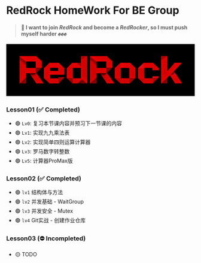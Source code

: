 # RedRock HomeWork For BE Group 

> #### 📡 I want to join _*RedRock*_ and become a _*RedRocker*_, so I must push myself harder ✊✊✊

![pic](img/pic.png)


### Lesson01 (✅ Completed)

- 🟢 `Lv0`: 复习本节课内容并预习下一节课的内容
- 🟢 `Lv1`: 实现九九乘法表
- 🟢 `Lv2`: 实现简单四则运算计算器
- 🟢 `Lv3`: 罗马数字转整数
- 🟢 `Lv5`: 计算器ProMax版

### Lesson02 (✅ Completed)

- 🟢 `lv1` 结构体与方法
- 🟢 `lv2` 并发基础 - WaitGroup
- 🟢 `lv3` 并发安全 - Mutex
- 🟢 `lv4` Git实战 - 创建作业仓库

### Lesson03 (⛔ Incompleted)

- 🟡 TODO